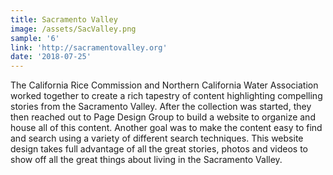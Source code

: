 ```yaml
---
title: Sacramento Valley
image: /assets/SacValley.png
sample: '6'
link: 'http://sacramentovalley.org'
date: '2018-07-25'
---
```

The California Rice Commission and Northern California Water Association worked together to create a rich tapestry of content highlighting compelling stories from the Sacramento Valley. After the collection was started, they then reached out to Page Design Group to build a website to organize and house all of this content. Another goal was to make the content easy to find and search using a variety of different search techniques. This website design takes full advantage of all the great stories, photos and videos to show off all the great things about living in the Sacramento Valley.
